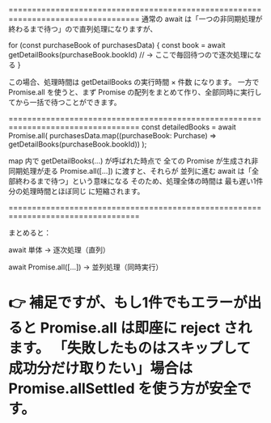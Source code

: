 ==================================================================================
通常の await は「一つの非同期処理が終わるまで待つ」ので直列処理になりますが、

for (const purchaseBook of purchasesData) {
  const book = await getDetailBooks(purchaseBook.bookId)
  // → ここで毎回待つので逐次処理になる
}

この場合、処理時間は getDetailBooks の実行時間 × 件数 になります。
一方で Promise.all を使うと、まず Promise の配列をまとめて作り、全部同時に実行してから一括で待つことができます。


==================================================================================
const detailedBooks = await Promise.all(
  purchasesData.map((purchaseBook: Purchase) => getDetailBooks(purchaseBook.bookId))
);


map 内で getDetailBooks(...) が呼ばれた時点で 全ての Promise が生成され非同期処理が走る
Promise.all([...]) に渡すと、それらが 並列に進む
await は「全部終わるまで待つ」という意味になる
そのため、処理全体の時間は 最も遅い1件分の処理時間とほぼ同じ に短縮されます。

==================================================================================

まとめると：

await 単体 → 逐次処理（直列）

await Promise.all([...]) → 並列処理（同時実行）

👉 補足ですが、もし1件でもエラーが出ると Promise.all は即座に reject されます。
「失敗したものはスキップして成功分だけ取りたい」場合は Promise.allSettled を使う方が安全です。
==================================================================================